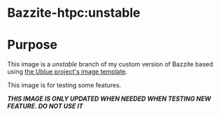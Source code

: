 # Bazzite-htpc:unstable

# Purpose
This image is a _unstable_ branch of my custom version of Bazzite based using [the Ublue project's image template](https://github.com/ublue-os/image-template). 

This image is for testing some features.

**_THIS IMAGE IS ONLY UPDATED WHEN NEEDED WHEN TESTING NEW FEATURE. DO NOT USE IT_**
